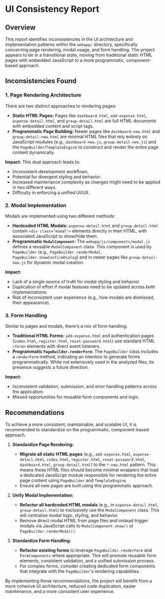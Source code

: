 # UI Consistency Report

## Overview
This report identifies inconsistencies in the UI architecture and implementation patterns within the `webapp/` directory, specifically concerning page rendering, modal usage, and form handling. The project appears to be in a transitional state, moving from traditional static HTML pages with embedded JavaScript to a more programmatic, component-based approach.

## Inconsistencies Found

### 1. Page Rendering Architecture
There are two distinct approaches to rendering pages:
*   **Static HTML Pages:** Pages like `dashboard.html`, `add-expense.html`, `expense-detail.html`, and `group-detail.html` are full HTML documents with embedded content and script tags.
*   **Programmatic Page Building:** Newer pages like `dashboard-new.html` and `group-detail-new.html` are minimal HTML files that rely entirely on JavaScript modules (e.g., `dashboard-new.js`, `group-detail-new.js`) and the `PageBuilder`/`TemplateEngine` to construct and render the entire page content dynamically.

**Impact:** This dual approach leads to:
*   Inconsistent development workflows.
*   Potential for divergent styling and behavior.
*   Increased maintenance complexity as changes might need to be applied in two different ways.
*   Difficulty in enforcing a unified UI/UX.

### 2. Modal Implementation
Modals are implemented using two different methods:
*   **Hardcoded HTML Modals:** `expense-detail.html` and `group-detail.html` contain `<div class="modal">` elements directly in their HTML, with associated JavaScript to show/hide them.
*   **Programmatic `ModalComponent`:** The `webapp/js/components/modal.js` defines a reusable `ModalComponent` class. This component is used by `PageBuilder` (e.g., `PageBuilder.renderModal`, `PageBuilder.showConfirmDialog`) and in newer pages like `group-detail-new.js` for dynamic modal creation.

**Impact:**
*   Lack of a single source of truth for modal styling and behavior.
*   Duplication of effort if modal features need to be updated across both implementations.
*   Risk of inconsistent user experience (e.g., how modals are dismissed, their appearance).

### 3. Form Handling
Similar to pages and modals, there's a mix of form handling:
*   **Traditional HTML Forms:** `add-expense.html` and authentication pages (`index.html`, `register.html`, `reset-password.html`) use standard HTML `<form>` elements with direct event listeners.
*   **Programmatic `PageBuilder.renderForm`:** The `PageBuilder` class includes a `renderForm` method, indicating an intention to generate forms programmatically. While not extensively used in the analyzed files, its presence suggests a future direction.

**Impact:**
*   Inconsistent validation, submission, and error handling patterns across the application.
*   Missed opportunities for reusable form components and logic.

## Recommendations

To achieve a more consistent, maintainable, and scalable UI, it is recommended to standardize on the programmatic, component-based approach.

1.  **Standardize Page Rendering:**
    *   **Migrate all static HTML pages** (e.g., `add-expense.html`, `expense-detail.html`, `index.html`, `register.html`, `reset-password.html`, `dashboard.html`, `group-detail.html`) to the `*-new.html` pattern. This means these HTML files should become minimal wrappers that load a dedicated JavaScript module responsible for rendering the entire page content using `PageBuilder` and `TemplateEngine`.
    *   Ensure all new pages are built using this programmatic approach.

2.  **Unify Modal Implementation:**
    *   **Refactor all hardcoded HTML modals** (e.g., in `expense-detail.html`, `group-detail.html`) to exclusively use the `ModalComponent` class. This will centralize modal logic, styling, and behavior.
    *   Remove direct modal HTML from page files and instead trigger modals via JavaScript calls to `ModalComponent.show()` or `PageBuilder.renderModal()`.

3.  **Standardize Form Handling:**
    *   **Refactor existing forms** to leverage `PageBuilder.renderForm` and `FormComponents` where appropriate. This will promote reusable form elements, consistent validation, and a unified submission process.
    *   For complex forms, consider creating dedicated form components that integrate with the `PageBuilder`'s rendering capabilities.

By implementing these recommendations, the project will benefit from a more cohesive UI architecture, reduced code duplication, easier maintenance, and a more consistent user experience.